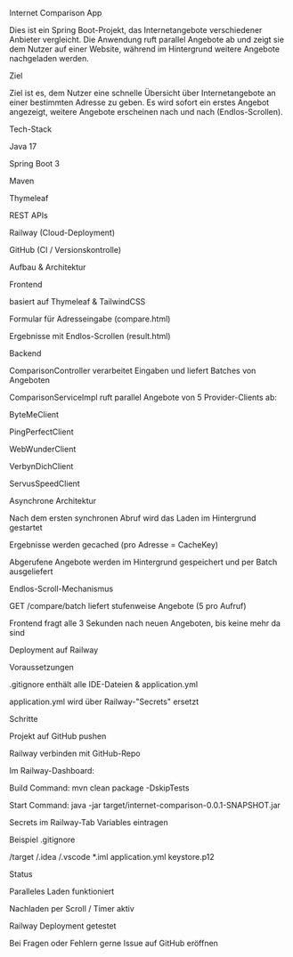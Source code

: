 Internet Comparison App

Dies ist ein Spring Boot-Projekt, das Internetangebote verschiedener Anbieter vergleicht. Die Anwendung ruft parallel Angebote ab und zeigt sie dem Nutzer auf einer Website, während im Hintergrund weitere Angebote nachgeladen werden.

 Ziel

Ziel ist es, dem Nutzer eine schnelle Übersicht über Internetangebote an einer bestimmten Adresse zu geben. Es wird sofort ein erstes Angebot angezeigt, weitere Angebote erscheinen nach und nach (Endlos-Scrollen).

 Tech-Stack

Java 17

Spring Boot 3

Maven

Thymeleaf

REST APIs

Railway (Cloud-Deployment)

GitHub (CI / Versionskontrolle)

 Aufbau & Architektur

Frontend

basiert auf Thymeleaf & TailwindCSS

Formular für Adresseingabe (compare.html)

Ergebnisse mit Endlos-Scrollen (result.html)

Backend

ComparisonController verarbeitet Eingaben und liefert Batches von Angeboten

ComparisonServiceImpl ruft parallel Angebote von 5 Provider-Clients ab:

ByteMeClient

PingPerfectClient

WebWunderClient

VerbynDichClient

ServusSpeedClient

Asynchrone Architektur

Nach dem ersten synchronen Abruf wird das Laden im Hintergrund gestartet

Ergebnisse werden gecached (pro Adresse = CacheKey)

Abgerufene Angebote werden im Hintergrund gespeichert und per Batch ausgeliefert

Endlos-Scroll-Mechanismus

GET /compare/batch liefert stufenweise Angebote (5 pro Aufruf)

Frontend fragt alle 3 Sekunden nach neuen Angeboten, bis keine mehr da sind

   Deployment auf Railway

Voraussetzungen

.gitignore enthält alle IDE-Dateien & application.yml

application.yml wird über Railway-"Secrets" ersetzt

Schritte

Projekt auf GitHub pushen

Railway verbinden mit GitHub-Repo

Im Railway-Dashboard:

Build Command: mvn clean package -DskipTests

Start Command: java -jar target/internet-comparison-0.0.1-SNAPSHOT.jar

Secrets im Railway-Tab Variables eintragen

Beispiel .gitignore

/target
/.idea
/.vscode
*.iml
application.yml
keystore.p12

  Status

  Paralleles Laden funktioniert

  Nachladen per Scroll / Timer aktiv

  Railway Deployment getestet

Bei Fragen oder Fehlern gerne Issue auf GitHub eröffnen 

